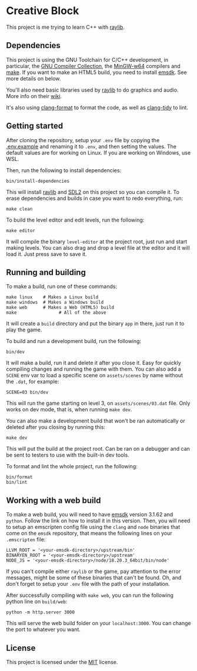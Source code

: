 # Creative Block

This project is me trying to learn C++ with [raylib](https://github.com/raysan5/raylib).

## Dependencies

This project is using the GNU Toolchain for C/C++ development, in particular, the [GNU Compiler Collection](https://www.gnu.org/software/gcc), the [MinGW-w64](https://www.mingw-w64.org/) compilers and [make](https://www.gnu.org/software/make). If you want to make an HTML5 build, you need to install [emsdk](https://emscripten.org/docs/getting_started/downloads.html). See more details on below.

You'll also need basic libraries used by [raylib](https://github.com/raysan5/raylib) to do graphics and audio. More info on their [wiki](https://github.com/raysan5/raylib/wiki/Working-on-GNU-Linux).

It's also using [clang-format](https://clang.llvm.org/docs/ClangFormat.html) to format the code, as well as [clang-tidy](https://clang.llvm.org/extra/clang-tidy/) to lint.

## Getting started

After cloning the repository, setup your `.env` file by copying the [.env.example](.env.example) and renaming it to `.env`, and then setting the values. The default values are for working on Linux. If you are working on Windows, use WSL.

Then, run the following to install dependencies:

```console
bin/install-dependencies
```

This will install [raylib](https://github.com/raysan5/raylib) and [SDL2](https://wiki.libsdl.org/SDL2/FrontPage) on this project so you can compile it. To erase dependencies and builds in case you want to redo everything, run:

```console
make clean
```

To build the level editor and edit levels, run the following:

```console
make editor
```

It will compile the binary `level-editor` at the project root, just run and start making levels. You can also drag and drop a level file at the editor and it will load it. Just press save to save it.

## Running and building

To make a build, run one of these commands:

```console
make linux    # Makes a Linux build
make windows  # Makes a Windows build
make web      # Makes a Web (HTML5) build
make                # All of the above
```

It will create a `build` directory and put the binary `app` in there, just run it to play the game.

To build and run a development build, run the following:

```console
bin/dev
```

It will make a build, run it and delete it after you close it. Easy for quickly compiling changes and running the game with them. You can also add a `SCENE` env var to load a specific scene on `assets/scenes` by name without the `.dat`, for example:

```console
SCENE=03 bin/dev
```

This will run the game starting on level 3, on `assets/scenes/03.dat` file. Only works on dev mode, that is, when running `make dev`.

You can also make a development build that won't be ran automatically or deleted after you closing by running this:

```console
make dev
```

This will put the build at the project root. Can be ran on a debugger and can be sent to testers to use with the built-in dev tools.

To format and lint the whole project, run the following:

```console
bin/format
bin/lint
```

## Working with a web build

To make a web build, you will need to have [emsdk](https://emscripten.org/docs/getting_started/downloads.html) version 3.1.62 and `python`. Follow the link on how to install it in this version. Then, you will need to setup an emscripten config file using the `clang` and `node` binaries that come on the `emsdk` repository, that means the following lines on your `.emscripten` file:

```
LLVM_ROOT = '<your-emsdk-directory>/upstream/bin'
BINARYEN_ROOT = '<your-emsdk-directory>/upstream'
NODE_JS = '<your-emsdk-directory>/node/18.20.3_64bit/bin/node'
```

If you can't compile either `raylib` or the game, pay attention to the error messages, might be some of these binaries that can't be found. Oh, and don't forget to setup your `.env` file with the path of your installation.

After successfully compiling with `make web`, you can run the following python line on `build/web`:

```console
python -m http.server 3000
```

This will serve the web build folder on your `localhost:3000`. You can change the port to whatever you want.

## License

This project is licensed under the [MIT](https://opensource.org/license/mit/) license.
